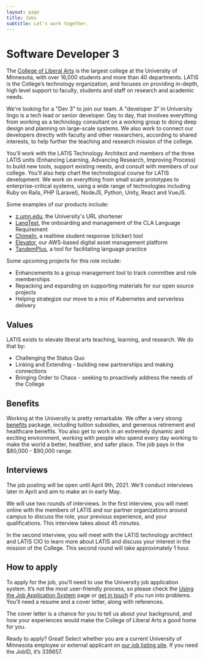 ```yaml
---
layout: page
title: Jobs
subtitle: Let's work together.
---
```


# Software Developer 3 #

The [College of Liberal Arts](http://cla.umn.edu/) is the largest college at the University of Minnesota, with over 16,000 students and more than 40 departments.  LATIS is the College’s technology organization, and focuses on providing in-depth, high level support to faculty, students and staff on research and academic needs.  

We're looking for a "Dev 3" to join our team.  A "developer 3" in University lingo is a tech lead or senior developer.  Day to day, that involves everything from working as a technology consultant on a working group to doing deep design and planning on large-scale systems.  We also work to connect our developers directly with faculty and other researchers, according to shared interests, to help further the teaching and research mission of the college. 

You'll work with the LATIS Technology Architect and members of the three LATIS units (Enhancing Learning, Advancing Research, Improving Process) to build new tools, support existing needs, and consult with members of our college.  You'll also help chart the technological course for LATIS development.  We work on everything from small scale prototypes to enterprise-critical systems, using a wide range of technologies including Ruby on Rails, PHP (Laravel), NodeJS, Python, Unity, React and VueJS.  

Some examples of our products include:
* [z.umn.edu](http://z.umn.edu), the University's URL shortener
* [LangTest](http://langtest.cla.umn.edu), the onboarding and management of the CLA Language Requirement
* [ChimeIn](http://chimein2.cla.umn.edu), a realtime student response (clicker) tool
* [Elevator](http://www.elevatorapp.net), our AWS-based digital asset management platform
* [TandemPlus](http://tandem.umn.edu), a tool for facilitating language practice

Some upcoming projects for this role include:
* Enhancements to a group management tool to track committee and role memberships
* Repacking and expanding on supporting materials for our open source projects
* Helping strategize our move to a mix of Kubernetes and serverless delivery

## Values ##

LATIS exists to elevate liberal arts teaching, learning, and research. We do that by:

* Challenging the Status Quo
* Linking and Extending - building new partnerships and making connections
* Bringing Order to Chaos - seeking to proactively address the needs of the College

## Benefits ##

Working at the University is pretty remarkable. We offer a very strong [benefits](https://humanresources.umn.edu/benefits) package, including tuition subsidies, and generous retirement and healthcare benefits. You also get to work in an extremely dynamic and exciting environment, working with people who spend every day working to make the world a better, healthier, and safer place.  The job pays in the $80,000 - $90,000 range.

## Interviews ##
The job posting will be open until April 9th, 2021.  We'll conduct interviews later in April and aim to make an in early May. 

We will use two rounds of interviews. In the first interview, you will meet online with the members of LATIS and our partner organizations around campus to discuss the role, your previous experience, and your qualifications. This interview takes about 45 minutes.

In the second interview, you will meet with the LATIS technology architect and LATIS CIO to learn more about LATIS and discuss your interest in the mission of the College. This second round will take approximately 1 hour.

## How to apply ##

To apply for the job, you’ll need to use the University job application system. It’s not the most user-friendly process, so please check the [Using the Job Application System](http://humanresources.umn.edu/find-job/using-employment-system) page or <a href="mailto:mcfa0086@umn.edu">get in touch</a> if you run into problems. You’ll need a resume and a cover letter, along with references.

The cover letter is a chance for you to tell us about your background, and how your experiences would make the College of Liberal Arts a good home for you.

Ready to apply? Great! Select whether you are a current University of Minnesota employee or external applicant on [our job listing site](https://jobsearch.cla.umn.edu/339657). If you need the JobID, it’s 339657.
